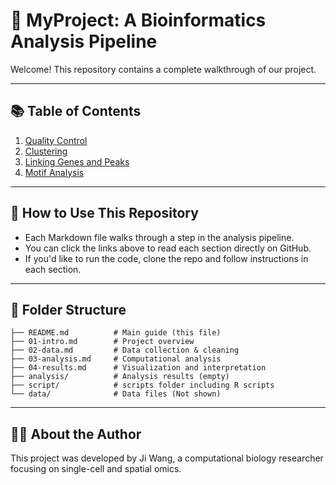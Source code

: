 # 🧬 MyProject: A Bioinformatics Analysis Pipeline

Welcome! This repository contains a complete walkthrough of our project.

---

## 📚 Table of Contents

1. [Quality Control](./01-QC.md)
2. [Clustering](./02-clustering.md)
3. [Linking Genes and Peaks](./03-linkage.md)
4. [Motif Analysis](./04-motif.md)

---

## 📌 How to Use This Repository

- Each Markdown file walks through a step in the analysis pipeline.
- You can click the links above to read each section directly on GitHub.
- If you'd like to run the code, clone the repo and follow instructions in each section.

---

## 📂 Folder Structure
```
├── README.md          # Main guide (this file)
├── 01-intro.md        # Project overview
├── 02-data.md         # Data collection & cleaning
├── 03-analysis.md     # Computational analysis
├── 04-results.md      # Visualization and interpretation
├── analysis/          # Analysis results (empty)
├── script/            # scripts folder including R scripts
└── data/              # Data files (Not shown)
```

---

## 🧑‍🔬 About the Author

This project was developed by Ji Wang, a computational biology researcher focusing on single-cell and spatial omics.

